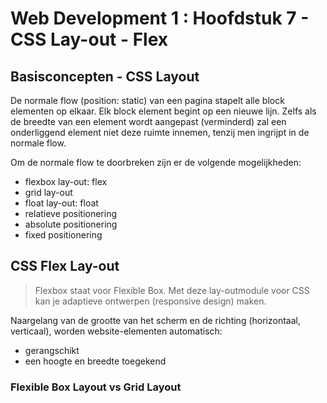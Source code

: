 # Web Development 1 : Hoofdstuk 7 - CSS Lay-out - Flex

## Basisconcepten - CSS Layout

De normale flow (position: static) van een pagina stapelt alle block elementen op elkaar. Elk block element begint op een nieuwe lijn. Zelfs als de breedte van een element wordt aangepast (verminderd) zal een onderliggend element niet deze ruimte innemen, tenzij men ingrijpt in de normale flow.

Om de normale flow te doorbreken zijn er de volgende mogelijkheden:
- flexbox lay-out: flex
- grid lay-out
- float lay-out: float
- relatieve positionering
- absolute positionering
- fixed positionering

## CSS Flex Lay-out

> Flexbox staat voor Flexible Box. Met deze lay-outmodule voor CSS kan je adaptieve ontwerpen (responsive design) maken. 

Naargelang van de grootte van het scherm en de richting (horizontaal, verticaal), worden website-elementen automatisch:
- gerangschikt
- een hoogte en breedte toegekend

### Flexible Box Layout vs Grid Layout